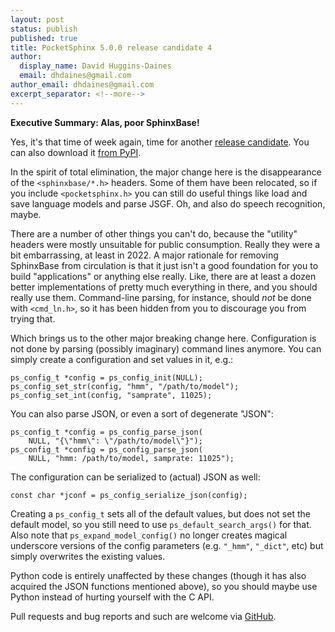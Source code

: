 ```yaml
---
layout: post
status: publish
published: true
title: PocketSphinx 5.0.0 release candidate 4
author:
  display_name: David Huggins-Daines
  email: dhdaines@gmail.com
author_email: dhdaines@gmail.com
excerpt_separator: <!--more-->
---
```


**Executive Summary: Alas, poor SphinxBase!**

Yes, it's that time of week again, time for another [release
candidate](https://github.com/cmusphinx/pocketsphinx/releases/tag/v5.0.0rc4).
You can also download it [from
PyPI](https://pypi.org/project/pocketsphinx/).

In the spirit of total elimination, the major change here is the
disappearance of the `<sphinxbase/*.h>` headers.  Some of them have
been relocated, so if you include `<pocketsphinx.h>` you can still do
useful things like load and save language models and parse JSGF.  Oh,
and also do speech recognition, maybe.

There are a number of other things you can't do, because the "utility"
headers were mostly unsuitable for public consumption.  Really they
were a bit embarrassing, at least in 2022.  A major rationale for
removing SphinxBase from circulation is that it just isn't a good
foundation for you to build "applications" or anything else really.
Like, there are at least a dozen better implementations of pretty much
everything in there, and you should really use them.  Command-line
parsing, for instance, should *not* be done with `<cmd_ln.h>`, so it
has been hidden from you to discourage you from trying that.

Which brings us to the other major breaking change here.
Configuration is not done by parsing (possibly imaginary) command
lines anymore.  You can simply create a configuration and set values
in it, e.g.:

    ps_config_t *config = ps_config_init(NULL);
    ps_config_set_str(config, "hmm", "/path/to/model");
    ps_config_set_int(config, "samprate", 11025);

You can also parse JSON, or even a sort of degenerate "JSON":

    ps_config_t *config = ps_config_parse_json(
        NULL, "{\"hmm\": \"/path/to/model\"}");
    ps_config_t *config = ps_config_parse_json(
        NULL, "hmm: /path/to/model, samprate: 11025");

The configuration can be serialized to (actual) JSON as well:

    const char *jconf = ps_config_serialize_json(config);

Creating a `ps_config_t` sets all of the default values, but does not
set the default model, so you still need to use
`ps_default_search_args()` for that.  Also note that
`ps_expand_model_config()` no longer creates magical underscore
versions of the config parameters (e.g. `"_hmm"`, `"_dict"`, etc) but
simply overwrites the existing values.

Python code is entirely unaffected by these changes (though it has
also acquired the JSON functions mentioned above), so you should maybe
use Python instead of hurting yourself with the C API.

Pull requests and bug reports and such are welcome via
[GitHub](https://github.com/cmusphinx/pocketsphinx).
